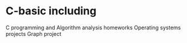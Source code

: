 # C-basic including

C programming and Algorithm analysis homeworks
Operating systems projects
Graph project
